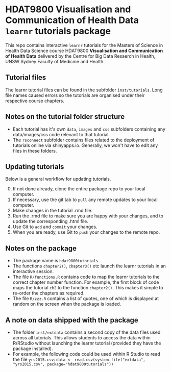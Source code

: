 # HDAT9800 Visualisation and Communication of Health Data `learnr` tutorials package

This repo contains interactive `learnr` tutorials for the Masters of Science in Health Data Science course HDAT9800  **Visualisation and Communication of Health Data** delivered by the Centre for Big Data Resaerch in Health, UNSW Sydney Faculty of Medicine and Health.

## Tutorial files

The learnr tutorial files can be found in the subfolder `inst/tutorials`. Long file names caused errors so the tutorials are organised under their respective course chapters.

## Notes on the tutorial folder structure

* Each tutorial has it's own `data`, `images` and `css` subfolders containing any data/images/css code relevant to that tutorial. 
* The `rsconnect` subfolder contains files related to the deployment of tutorials online via shinyapps.io. Generally, we won't have to edit any files in these folders.

## Updating tutorials

Below is a general workflow for updating tutorials.

0. If not done already, clone the entire package repo to your local computer. 
1. If necessary, use the git tab to `pull` any remote updates to your local computer.
2. Make changes in the tutorial .rmd file.
3. Run the .rmd file to make sure you are happy with your changes, and to update the corresponding .html file.
4. Use Git to `add` and `commit` your changes. 
5. When you are ready, use Git to `push` your changes to the remote repo.

## Notes on the package
* The package name is `hdat9800tutorials`
* The functions `chapter2()`, `chapter3()` etc launch the learnr tutorials in an interactive session.
* The file `R/functions.R` contains code to map the learnr tutorials to the correct chapter number function. For example, the first block of code maps the tutorial `ch2` to the function `chapter2()`. This makes it simple to re-order the chapters as required.
* The file `R/zzz.R` contains a list of quotes, one of which is displayed at random on the screen when the package is loaded. 

## A note on data shipped with the package 
* The folder `inst/extdata` contains a second copy of the data files used across all tutorials. This allows students to access the data within R/RStudio without launching the learnr tutorial (provided they have the package installed). 
* For example, the following code could be used within R Studio to read the file `yrs2015.csv`: `data <- read.csv(system.file("extdata", "yrs2015.csv", package="hdat9800tutorials"))`

